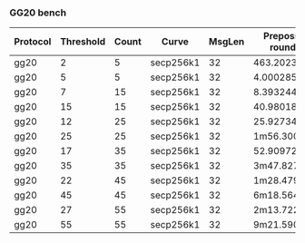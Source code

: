 ### GG20 bench

| Protocol | Threshold | Count | Curve | MsgLen | Prepossessing rounds time | Round6 time | Round6 online time | UseDistributed flag |
|----------|-----------|-------|-------|--------|---------------------------|-------------|--------------------|---------------------|
| gg20 | 2 | 5 | secp256k1 | 32 | 463.202339ms | 34.580213ms | 309.228µs | false |
| gg20 | 5 | 5 | secp256k1 | 32 | 4.000285872s | 354.952782ms | 802.533µs | false |
| gg20 | 7 | 15 | secp256k1 | 32 | 8.393244232s | 758.374148ms | 1.064527ms | false |
| gg20 | 15 | 15 | secp256k1 | 32 | 40.980180792s | 3.763201851s | 2.334605ms | false |
| gg20 | 12 | 25 | secp256k1 | 32 | 25.927345938s | 2.377368337s | 1.819561ms | false |
| gg20 | 25 | 25 | secp256k1 | 32 | 1m56.30023463s | 10.689404307s | 3.901827ms | false |
| gg20 | 17 | 35 | secp256k1 | 32 | 52.909723286s | 4.878089024s | 2.960097ms | false |
| gg20 | 35 | 35 | secp256k1 | 32 | 3m47.827017879s | 20.839074227s | 5.503293ms | false |
| gg20 | 22 | 45 | secp256k1 | 32 | 1m28.479577404s | 8.160988958s | 3.401229ms | false |
| gg20 | 45 | 45 | secp256k1 | 32 | 6m18.564407797s | 34.827282297s | 7.883031ms | false |
| gg20 | 27 | 55 | secp256k1 | 32 | 2m13.722319135s | 12.576340469s | 4.404468ms | false |
| gg20 | 55 | 55 | secp256k1 | 32 | 9m21.590867958s | 52.502752836s | 9.446272ms | false |
